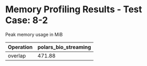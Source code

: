 # Memory Profiling Results - Test Case: 8-2

Peak memory usage in MiB

| Operation | polars_bio_streaming |
|-----------|---|
| overlap | 471.88 |

